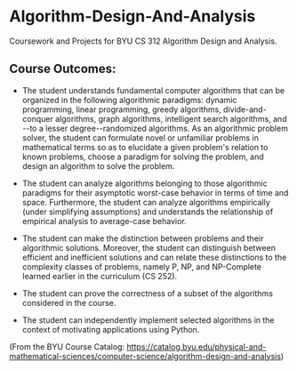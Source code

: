 # Algorithm-Design-And-Analysis
Coursework and Projects for BYU CS 312 Algorithm Design and Analysis.

## Course Outcomes: 

- The student understands fundamental computer algorithms that can be organized in the following algorithmic paradigms: dynamic programming, linear programming, greedy algorithms, divide-and-conquer algorithms, graph algorithms, intelligent search algorithms, and --to a lesser degree--randomized algorithms. As an algorithmic problem solver, the student can formulate novel or unfamiliar problems in mathematical terms so as to elucidate a given problem's relation to known problems, choose a paradigm for solving the problem, and design an algorithm to solve the problem.

- The student can analyze algorithms belonging to those algorithmic paradigms for their asymptotic worst-case behavior in terms of time and space. Furthermore, the student can analyze algorithms empirically (under simplifying assumptions) and understands the relationship of empirical analysis to average-case behavior.

- The student can make the distinction between problems and their algorithmic solutions. Moreover, the student can distinguish between efficient and inefficient solutions and can relate these distinctions to the complexity classes of problems, namely P, NP, and NP-Complete learned earlier in the curriculum (CS 252).

- The student can prove the correctness of a subset of the algorithms considered in the course.

- The student can independently implement selected algorithms in the context of motivating applications using Python.

(From the BYU Course Catalog: https://catalog.byu.edu/physical-and-mathematical-sciences/computer-science/algorithm-design-and-analysis)
